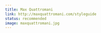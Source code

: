 ```yaml
---
title: Max Quattromani
link: http://maxquattromani.com/styleguide
status: recommended
image: maxquattromani.jpg
---
```

